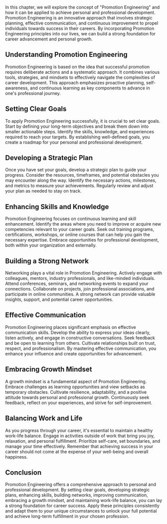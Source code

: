 
In this chapter, we will explore the concept of "Promotion Engineering" and how it can be applied to achieve personal and professional development. Promotion Engineering is an innovative approach that involves strategic planning, effective communication, and continuous improvement to propel individuals towards success in their careers. By incorporating Promotion Engineering principles into our lives, we can build a strong foundation for career advancement and personal growth.

Understanding Promotion Engineering
-----------------------------------

Promotion Engineering is based on the idea that successful promotion requires deliberate actions and a systematic approach. It combines various tools, strategies, and mindsets to effectively navigate the complexities of career development. This approach emphasizes proactive planning, self-awareness, and continuous learning as key components to advance in one's professional journey.

Setting Clear Goals
-------------------

To apply Promotion Engineering successfully, it is crucial to set clear goals. Start by defining your long-term objectives and break them down into smaller actionable steps. Identify the skills, knowledge, and experiences required to reach your targets. By establishing well-defined goals, you create a roadmap for your personal and professional development.

Developing a Strategic Plan
---------------------------

Once you have set your goals, develop a strategic plan to guide your progress. Consider the resources, timeframes, and potential obstacles you may encounter along the way. Identify the necessary actions, milestones, and metrics to measure your achievements. Regularly review and adjust your plan as needed to stay on track.

Enhancing Skills and Knowledge
------------------------------

Promotion Engineering focuses on continuous learning and skill enhancement. Identify the areas where you need to improve or acquire new competencies relevant to your career goals. Seek out training programs, certifications, workshops, or online courses that can help you gain the necessary expertise. Embrace opportunities for professional development, both within your organization and externally.

Building a Strong Network
-------------------------

Networking plays a vital role in Promotion Engineering. Actively engage with colleagues, mentors, industry professionals, and like-minded individuals. Attend conferences, seminars, and networking events to expand your connections. Collaborate on projects, join professional associations, and participate in online communities. A strong network can provide valuable insights, support, and potential career opportunities.

Effective Communication
-----------------------

Promotion Engineering places significant emphasis on effective communication skills. Develop the ability to express your ideas clearly, listen actively, and engage in constructive conversations. Seek feedback and be open to learning from others. Cultivate relationships built on trust, respect, and professionalism. By mastering effective communication, you enhance your influence and create opportunities for advancement.

Embracing Growth Mindset
------------------------

A growth mindset is a fundamental aspect of Promotion Engineering. Embrace challenges as learning opportunities and view setbacks as temporary obstacles. Cultivate resilience, adaptability, and a positive attitude towards personal and professional growth. Continuously seek feedback, reflect on your experiences, and strive for self-improvement.

Balancing Work and Life
-----------------------

As you progress through your career, it's essential to maintain a healthy work-life balance. Engage in activities outside of work that bring you joy, relaxation, and personal fulfillment. Prioritize self-care, set boundaries, and manage your time effectively. Remember that achieving success in your career should not come at the expense of your well-being and overall happiness.

Conclusion
----------

Promotion Engineering offers a comprehensive approach to personal and professional development. By setting clear goals, developing strategic plans, enhancing skills, building networks, improving communication, embracing a growth mindset, and maintaining work-life balance, you can lay a strong foundation for career success. Apply these principles consistently and adapt them to your unique circumstances to unlock your full potential and achieve long-term fulfillment in your chosen profession.
